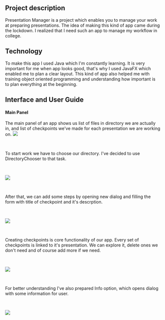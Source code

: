 ## Project description
Presentation Manager is a project which enables you to manage your work at preparing presentations.
The idea of making this kind of app came during the lockdown. I realized that I need such an app to manage my workflow in college.

## Technology
To make this app I used Java which I'm constantly learning. It is very important for me when app looks good, that's why I used JavaFX which enabled me to plan a clear layout. This kind of app also helped me with training object oriented programming and understanding how important is to plan everything at the beginning.

## Interface and User Guide
#### Main Panel
The main panel of an app shows us list of files in directory we are actually in, and list of checkpoints we've made for each presentation we are working on.
<img src="https://user-images.githubusercontent.com/67383292/86048989-a31e2300-ba51-11ea-98c7-43ad6eaa98f0.PNG"></img><p>&nbsp;</p>
To start work we have to choose our directory. I've decided to use DirectoryChooser to that task.<p>&nbsp;</p>
<img src="https://user-images.githubusercontent.com/67383292/86048993-a3b6b980-ba51-11ea-9e3b-a393b839700a.png"></img><p>&nbsp;</p>
After that, we can add some steps by opening new dialog and filling the form with title of checkpoint and it's descrption.<p>&nbsp;</p>
<img src="https://user-images.githubusercontent.com/67383292/86048996-a44f5000-ba51-11ea-8aef-2bbcca68fb3b.png"></img><p>&nbsp;</p>
Creating checkpoints is core functionality of our app. Every set of checkpoints is linked to it's presentation. We can explore it, delete ones we don't need and of course add more if we need. <p>&nbsp;</p>
<img src="https://user-images.githubusercontent.com/67383292/86048998-a4e7e680-ba51-11ea-934e-e56d1dc6572f.png"></img><p>&nbsp;</p>
For better understanding I've also prepared Info option, which opens dialog with some information for user.<p>&nbsp;</p>
<img src="https://user-images.githubusercontent.com/67383292/86048999-a5807d00-ba51-11ea-9fb1-6b780facdef6.png"></img><p>&nbsp;</p>
